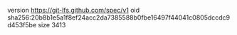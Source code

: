 version https://git-lfs.github.com/spec/v1
oid sha256:20b8b1e5a1f8ef24acc2da7385588b0fbe16497f44041c0805dccdc9d453f5be
size 3413
